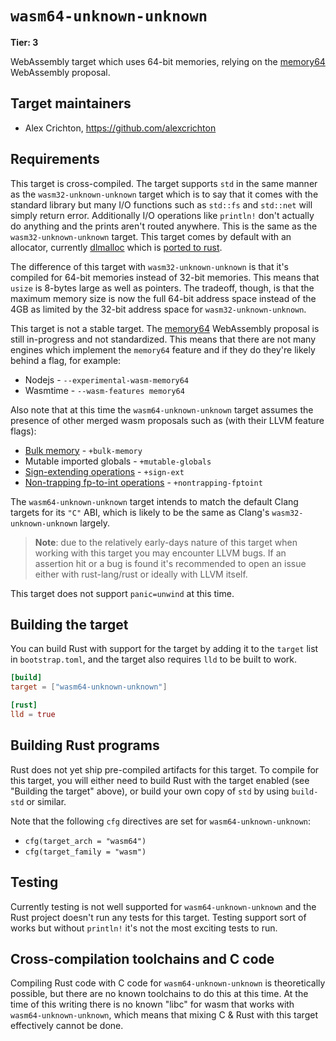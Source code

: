 # `wasm64-unknown-unknown`

**Tier: 3**

WebAssembly target which uses 64-bit memories, relying on the [memory64]
WebAssembly proposal.

[memory64]: https://github.com/webassembly/memory64

## Target maintainers

- Alex Crichton, https://github.com/alexcrichton

## Requirements

This target is cross-compiled. The target supports `std` in the same manner as
the `wasm32-unknown-unknown` target which is to say that it comes with the
standard library but many I/O functions such as `std::fs` and `std::net` will
simply return error. Additionally I/O operations like `println!` don't actually
do anything and the prints aren't routed anywhere. This is the same as the
`wasm32-unknown-unknown` target. This target comes by default with an allocator,
currently [dlmalloc] which is [ported to rust][dlmalloc-rs].

[dlmalloc]: http://gee.cs.oswego.edu/dl/html/malloc.html
[dlmalloc-rs]: https://github.com/alexcrichton/dlmalloc-rs

The difference of this target with `wasm32-unknown-unknown` is that it's
compiled for 64-bit memories instead of 32-bit memories. This means that `usize`
is 8-bytes large as well as pointers. The tradeoff, though, is that the maximum
memory size is now the full 64-bit address space instead of the 4GB as limited
by the 32-bit address space for `wasm32-unknown-unknown`.

This target is not a stable target. The [memory64] WebAssembly proposal is still
in-progress and not standardized. This means that there are not many engines
which implement the `memory64` feature and if they do they're likely behind a
flag, for example:

* Nodejs - `--experimental-wasm-memory64`
* Wasmtime - `--wasm-features memory64`

Also note that at this time the `wasm64-unknown-unknown` target assumes the
presence of other merged wasm proposals such as (with their LLVM feature flags):

* [Bulk memory] - `+bulk-memory`
* Mutable imported globals - `+mutable-globals`
* [Sign-extending operations] - `+sign-ext`
* [Non-trapping fp-to-int operations] - `+nontrapping-fptoint`

[Bulk memory]: https://github.com/WebAssembly/spec/blob/main/proposals/bulk-memory-operations/Overview.md
[Sign-extending operations]: https://github.com/WebAssembly/spec/blob/main/proposals/sign-extension-ops/Overview.md
[Non-trapping fp-to-int operations]: https://github.com/WebAssembly/spec/blob/main/proposals/nontrapping-float-to-int-conversion/Overview.md

The `wasm64-unknown-unknown` target intends to match the default Clang targets
for its `"C"` ABI, which is likely to be the same as Clang's
`wasm32-unknown-unknown` largely.

> **Note**: due to the relatively early-days nature of this target when working
> with this target you may encounter LLVM bugs. If an assertion hit or a bug is
> found it's recommended to open an issue either with rust-lang/rust or ideally
> with LLVM itself.

This target does not support `panic=unwind` at this time.

## Building the target

You can build Rust with support for the target by adding it to the `target`
list in `bootstrap.toml`, and the target also requires `lld` to be built to work.

```toml
[build]
target = ["wasm64-unknown-unknown"]

[rust]
lld = true
```

## Building Rust programs

Rust does not yet ship pre-compiled artifacts for this target. To compile for
this target, you will either need to build Rust with the target enabled (see
"Building the target" above), or build your own copy of `std` by using
`build-std` or similar.

Note that the following `cfg` directives are set for `wasm64-unknown-unknown`:

* `cfg(target_arch = "wasm64")`
* `cfg(target_family = "wasm")`

## Testing

Currently testing is not well supported for `wasm64-unknown-unknown` and the
Rust project doesn't run any tests for this target. Testing support sort of
works but without `println!` it's not the most exciting tests to run.

## Cross-compilation toolchains and C code

Compiling Rust code with C code for `wasm64-unknown-unknown` is theoretically
possible, but there are no known toolchains to do this at this time. At the time
of this writing there is no known "libc" for wasm that works with
`wasm64-unknown-unknown`, which means that mixing C & Rust with this target
effectively cannot be done.

